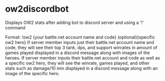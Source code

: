 # ow2discordbot
Displays OW2 stats after adding bot to discord server and using a '!' command

Format: !ow2 {your battle.net account name and code} (optional){specific ow2 hero}
If server member inputs just their battle.net account name and code, they will see their top 3 tank, dps, and support winrates in amount of games played displayed in a discord message along with images of the heroes.
If server member inputs their battle.net account and code as well as a specific ow2 hero, they will see the winrate, games played, and other stats such as damage/10 min displayed in a discord message along with an image of the specific hero.
